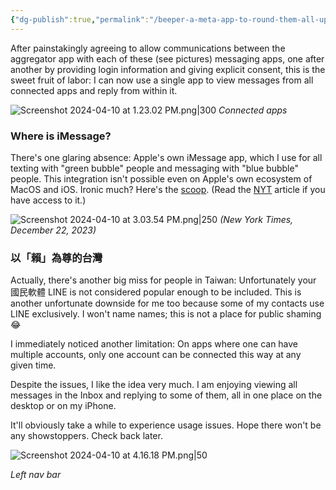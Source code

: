 ```yaml
---
{"dg-publish":true,"permalink":"/beeper-a-meta-app-to-round-them-all-up-except-for-a-few-glaring-misses/","noteIcon":"2"}
---
```


After painstakingly agreeing to allow communications between the aggregator app with each of these (see pictures) messaging apps, one after another by providing login information and giving explicit consent, this is the sweet fruit of labor: I can now use a single app to view messages from all connected apps and reply from within it. 


![Screenshot 2024-04-10 at 1.23.02 PM.png|300](/img/user/_attachments/_OB/Screenshot%202024-04-10%20at%201.23.02%20PM.png)
*Connected apps*

### Where is iMessage?

There's one glaring absence: Apple's own iMessage app, which I use for all texting with "green bubble" people and messaging with "blue bubble" people. This integration isn't possible even on Apple's own ecosystem of MacOS and iOS. Ironic much? Here's the [scoop](https://hyp.is/9uD4iveFEe6-ouvhIl36Vg/zapier.com/blog/beeper-vs-texts/). (Read the [NYT](https://www.nytimes.com/2023/12/22/technology/apple-iphone-beeper-mini.html) article if you have access to it.)

![Screenshot 2024-04-10 at 3.03.54 PM.png|250](/img/user/_attachments/_OB/Screenshot%202024-04-10%20at%203.03.54%20PM.png)
*(New York Times, December 22, 2023)*

### 以「賴」為尊的台灣

Actually, there's another big miss for people in Taiwan: Unfortunately your 國民軟體 LINE is not considered popular enough to be included. This is another unfortunate downside for me too because some of my contacts use LINE exclusively. I won't name names; this is not a place for public shaming 😂

I immediately noticed another limitation: On apps where one can have multiple accounts, only one account can be connected this way at any given time.

Despite the issues, I like the idea very much. I am enjoying viewing all messages in the Inbox and replying to some of them, all in one place on the desktop or on my iPhone.

It'll obviously take a while to experience usage issues. Hope there won't be any showstoppers. Check back later.

![Screenshot 2024-04-10 at 4.16.18 PM.png|50](/img/user/_attachments/_OB/Screenshot%202024-04-10%20at%204.16.18%20PM.png)

*Left nav bar*
